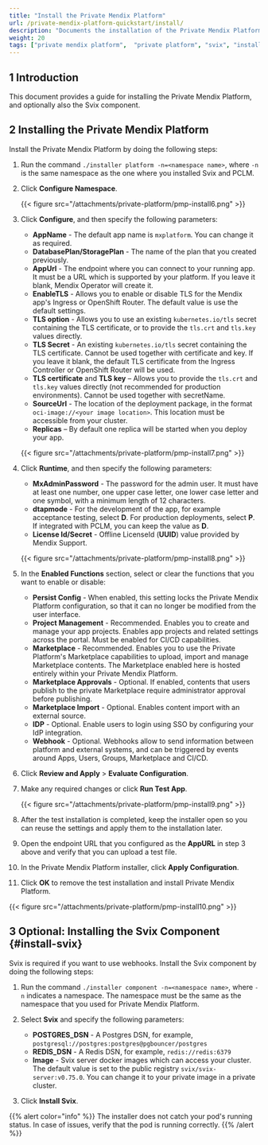 ```yaml
---
title: "Install the Private Mendix Platform"
url: /private-mendix-platform-quickstart/install/
description: "Documents the installation of the Private Mendix Platform."
weight: 20
tags: ["private mendix platform",  "private platform", "svix", "installation"]
---
```


## 1 Introduction

This document provides a guide for installing the Private Mendix Platform, and optionally also the Svix component.

## 2 Installing the Private Mendix Platform

Install the Private Mendix Platform by doing the following steps:

1. Run the command `./installer platform -n=<namespace name>`, where `-n` is the same namespace as the one where you installed Svix and PCLM.
2. Click **Configure Namespace**.

    {{< figure src="/attachments/private-platform/pmp-install6.png" >}}

3. Click **Configure**, and then specify the following parameters:

    * **AppName** - The default app name is `mxplatform`. You can change it as required.
    * **DatabasePlan/StoragePlan** - The name of the plan that you created previously.
    * **AppUrl** - The endpoint where you can connect to your running app. It must be a URL which is supported by your platform. If you leave it blank, Mendix Operator will create it.
    * **EnableTLS** - Allows you to enable or disable TLS for the Mendix app's Ingress or OpenShift Router. The default value is use the default settings.
    * **TLS option** - Allows you to use an existing `kubernetes.io/tls` secret containing the TLS certificate, or to provide the `tls.crt` and `tls.key` values directly.
    * **TLS Secret** - An existing `kubernetes.io/tls` secret containing the TLS certificate. Cannot be used together with certificate and key. If you leave it blank, the default TLS certificate from the Ingress Controller or OpenShift Router will be used.
    * **TLS certificate** and **TLS key** – Allows you to provide the `tls.crt` and `tls.key` values directly (not recommended for production environments). Cannot be used together with secretName.
    * **SourceUrl** - The location of the deployment package, in the format `oci-image://<your image location>`. This location must be accessible from your cluster.
    * **Replicas** – By default one replica will be started when you deploy your app.

    {{< figure src="/attachments/private-platform/pmp-install7.png" >}}

4. Click **Runtime**, and then specify the following parameters:

    * **MxAdminPassword** - The password for the admin user. It must have at least one number, one upper case letter, one lower case letter and one symbol, with a minimum length of 12 characters.
    * **dtapmode** - For the development of the app, for example acceptance testing, select **D**. For production deployments, select **P**. If integrated with PCLM, you can keep the value as **D**.
    * **License Id/Secret** - Offline LicenseId (**UUID**) value provided by Mendix Support.

    {{< figure src="/attachments/private-platform/pmp-install8.png" >}}

5. In the **Enabled Functions** section, select or clear the functions that you want to enable or disable:
 
    * **Persist Config** - When enabled, this setting locks the Private Mendix Platform configuration, so that it can no longer be modified from the user interface.
    * **Project Management** - Recommended. Enables you to create and manage your app projects. Enables app projects and related settings across the portal. Must be enabled for CI/CD capabilities.
    * **Marketplace** - Recommended. Enables you to use the Private Platform's Marketplace capabilities to upload, import and manage Marketplace contents. The Marketplace enabled here is hosted entirely within your Private Mendix Platform.
    * **Marketplace Approvals** - Optional. If enabled, contents that users publish to the private Marketplace require administrator approval before publishing.
    * **Marketplace Import** - Optional. Enables content import with an external source.
    * **IDP** - Optional. Enable users to login using SSO by configuring your IdP integration.
    * **Webhook** - Optional. Webhooks allow to send information between platform and external systems, and can be triggered by events around Apps, Users, Groups, Marketplace and CI/CD.

6. Click **Review and Apply** > **Evaluate Configuration**.
7. Make any required changes or click **Run Test App**.

    {{< figure src="/attachments/private-platform/pmp-install9.png" >}}

8. After the test installation is completed, keep the installer open so you can reuse the settings and apply them to the installation later.
9. Open the endpoint URL that you configured as the **AppURL** in step 3 above and verify that you can upload a test file.
10. In the Private Mendix Platform installer, click **Apply Configuration**.
11. Click **OK** to remove the test installation and install Private Mendix Platform.

{{< figure src="/attachments/private-platform/pmp-install10.png" >}}

## 3 Optional: Installing the Svix Component {#install-svix}

Svix is required if you want to use webhooks. Install the Svix component by doing the following steps:

1. Run the command `./installer component -n=<namespace name>`, where `-n` indicates a namespace. The namespace must be the same as the namespace that you used for Private Mendix Platform.
2. Select **Svix** and specify the following parameters:

    * **POSTGRES_DSN** - A Postgres DSN, for example, `postgresql://postgres:postgres@pgbouncer/postgres`
    * **REDIS_DSN** - A Redis DSN, for example, `redis://redis:6379`
    * **Image** - Svix server docker images which can access your cluster. The default value is set to the public registry `svix/svix-server:v0.75.0`. You can change it to your private image in a private cluster.

3. Click **Install Svix**.

{{% alert color="info" %}}
The installer does not catch your pod's running status. In case of issues, verify that the pod is running correctly.
{{% /alert %}}